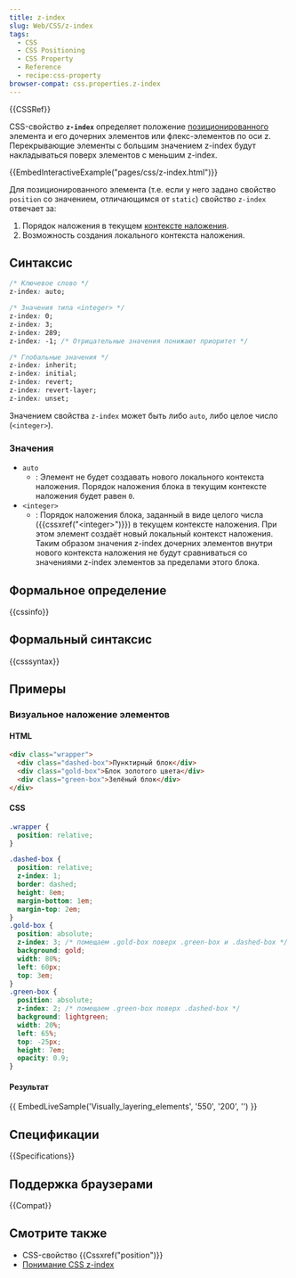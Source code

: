 ```yaml
---
title: z-index
slug: Web/CSS/z-index
tags:
  - CSS
  - CSS Positioning
  - CSS Property
  - Reference
  - recipe:css-property
browser-compat: css.properties.z-index
---
```

{{CSSRef}}

CSS-свойство **`z-index`** определяет положение [позиционированного](/ru/docs/Web/CSS/position) элемента и его дочерних элементов или флекс-элементов по оси z. Перекрывающие элементы с большим значением z-index будут накладываться поверх элементов с меньшим z-index.

{{EmbedInteractiveExample("pages/css/z-index.html")}}

Для позиционированного элемента (т.е. если у него задано свойство `position` со значением, отличающимся от `static`) свойство `z-index` отвечает за:

1. Порядок наложения в текущем [контексте наложения](/ru/docs/Web/CSS/CSS_Positioning/Understanding_z_index/The_stacking_context).
2. Возможность создания локального контекста наложения.

## Синтаксис

```css
/* Ключевое слово */
z-index: auto;

/* Значения типа <integer> */
z-index: 0;
z-index: 3;
z-index: 289;
z-index: -1; /* Отрицательные значения понижают приоритет */

/* Глобальные значения */
z-index: inherit;
z-index: initial;
z-index: revert;
z-index: revert-layer;
z-index: unset;
```

Значением свойства `z-index` может быть либо `auto`, либо целое число (`<integer>`).

### Значения

- `auto`
  - : Элемент не будет создавать нового локального контекста наложения. Порядок наложения блока в текущим контексте наложения будет равен `0`.
- `<integer>`
  - : Порядок наложения блока, заданный в виде целого числа ({{cssxref("&lt;integer&gt;")}}) в текущем контексте наложения. При этом элемент создаёт новый локальный контекст наложения. Таким образом значения z-index дочерних элементов внутри нового контекста наложения не будут сравниваться со значениями z-index элементов за пределами этого блока.

## Формальное определение

{{cssinfo}}

## Формальный синтаксис

{{csssyntax}}

## Примеры

### Визуальное наложение элементов

#### HTML

```html
<div class="wrapper">
  <div class="dashed-box">Пунктирный блок</div>
  <div class="gold-box">Блок золотого цвета</div>
  <div class="green-box">Зелёный блок</div>
</div>
```

#### CSS

```css
.wrapper {
  position: relative;
}

.dashed-box {
  position: relative;
  z-index: 1;
  border: dashed;
  height: 8em;
  margin-bottom: 1em;
  margin-top: 2em;
}
.gold-box {
  position: absolute;
  z-index: 3; /* помещаем .gold-box поверх .green-box и .dashed-box */
  background: gold;
  width: 80%;
  left: 60px;
  top: 3em;
}
.green-box {
  position: absolute;
  z-index: 2; /* помещаем .green-box поверх .dashed-box */
  background: lightgreen;
  width: 20%;
  left: 65%;
  top: -25px;
  height: 7em;
  opacity: 0.9;
}
```

#### Результат

{{ EmbedLiveSample('Visually_layering_elements', '550', '200', '') }}

## Спецификации

{{Specifications}}

## Поддержка браузерами

{{Compat}}

## Смотрите также

- CSS-свойство {{Cssxref("position")}}
- [Понимание CSS z-index](/ru/docs/Web/CSS/CSS_Positioning/Understanding_z_index)
